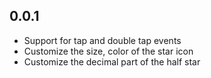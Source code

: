 ## 0.0.1

- Support for tap and double tap events
- Customize the size, color of the star icon
- Customize the decimal part of the half star
